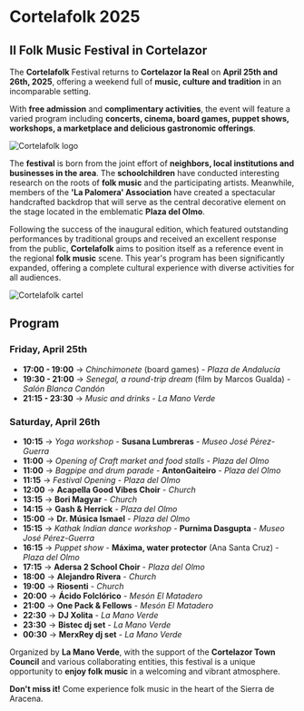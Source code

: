 ﻿# Cortelafolk 2025
## II Folk Music Festival in Cortelazor

The **Cortelafolk** Festival returns to **Cortelazor la Real** on **April 25th and 26th, 2025**, offering a weekend full of **music, culture and tradition** in an incomparable setting.

With **free admission** and **complimentary activities**, the event will feature a varied program including **concerts, cinema, board games, puppet shows, workshops, a marketplace and delicious gastronomic offerings**.

![Cortelafolk logo](/images/blog/cortelafolk-2025/cortelafolk-logo.jpg)

The **festival** is born from the joint effort of **neighbors, local institutions and businesses in the area**. The **schoolchildren** have conducted interesting research on the roots of **folk music** and the participating artists. Meanwhile, members of the **'La Palomera' Association** have created a spectacular handcrafted backdrop that will serve as the central decorative element on the stage located in the emblematic **Plaza del Olmo**.

Following the success of the inaugural edition, which featured outstanding performances by traditional groups and received an excellent response from the public, **Cortelafolk** aims to position itself as a reference event in the regional **folk music** scene. This year's program has been significantly expanded, offering a complete cultural experience with diverse activities for all audiences.

![Cortelafolk cartel](/images/blog/cortelafolk-2025/phonto.jpg)

## Program

### Friday, April 25th
* **17:00 - 19:00** → *Chinchimonete* (board games) - *Plaza de Andalucía*
* **19:30 - 21:00** → *Senegal, a round-trip dream* (film by Marcos Gualda) - *Salón Blanca Candón*
* **21:15 - 23:30** → *Music and drinks* - *La Mano Verde*

### Saturday, April 26th
* **10:15** → *Yoga workshop* - **Susana Lumbreras** - *Museo José Pérez-Guerra*
* **11:00** → *Opening of Craft market and food stalls* - *Plaza del Olmo*
* **11:00** → *Bagpipe and drum parade* - **AntonGaiteiro** - *Plaza del Olmo*
* **11:15** → *Festival Opening* - *Plaza del Olmo*
* **12:00** → **Acapella Good Vibes Choir** - *Church*
* **13:15** → **Bori Magyar** - *Church*
* **14:15** → **Gash & Herrick** - *Plaza del Olmo*
* **15:00** → **Dr. Música Ismael** - *Plaza del Olmo*
* **15:15** → *Kathak Indian dance workshop* - **Purnima Dasgupta** - *Museo José Pérez-Guerra*
* **16:15** → *Puppet show* - **Máxima, water protector** (Ana Santa Cruz) - *Plaza del Olmo*
* **17:15** → **Adersa 2 School Choir** - *Plaza del Olmo*
* **18:00** → **Alejandro Rivera** - *Church*
* **19:00** → **Riosenti** - *Church*
* **20:00** → **Ácido Folclórico** - *Mesón El Matadero*
* **21:00** → **One Pack & Fellows** - *Mesón El Matadero*
* **22:30** → **DJ Xolita** - *La Mano Verde*
* **23:30** → **Bistec dj set** - *La Mano Verde*
* **00:30** → **MerxRey dj set** - *La Mano Verde*

Organized by **La Mano Verde**, with the support of the **Cortelazor Town Council** and various collaborating entities, this festival is a unique opportunity to **enjoy folk music** in a welcoming and vibrant atmosphere.

**Don't miss it!** Come experience folk music in the heart of the Sierra de Aracena.